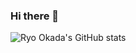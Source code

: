 ### Hi there 👋

![Ryo Okada's GitHub stats](https://github-readme-stats.vercel.app/api?username=ryok&show_icons=true&theme=dracula&count_private=true)

<!--
**ryok/ryok** is a ✨ _special_ ✨ repository because its `README.md` (this file) appears on your GitHub profile.

Here are some ideas to get you started:

- 🔭 I’m currently working on ...
- 🌱 I’m currently learning ...
- 👯 I’m looking to collaborate on ...
- 🤔 I’m looking for help with ...
- 💬 Ask me about ...
- 📫 How to reach me: ...
- 😄 Pronouns: ...
- ⚡ Fun fact: ...
-->
